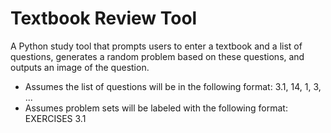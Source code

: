 # Textbook Review Tool

A Python study tool that prompts users to enter a textbook and a list of questions, generates a random problem based on these questions, and outputs an image of the question.
* Assumes the list of questions will be in the following format: 3.1, 14, 1, 3, ...
* Assumes problem sets will be labeled with the following format: EXERCISES 3.1

